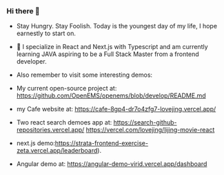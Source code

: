 ### Hi there 👋
-  Stay Hungry. Stay Foolish. Today is the youngest day of my life, I hope earnestly to start on.
- 🌱 I specialize in React and Next.js with Typescript  and am currently learning JAVA  aspiring to be a Full Stack Master from a frontend developer.

- Also remember to visit some interesting demos:
- My current open-source project at: https://github.com/OpenEMS/openems/blob/develop/README.md
- my Cafe website at: https://cafe-8gp4-dr7o4zfg7-lovejing.vercel.app/
- Two react search demoes app at: https://search-github-repositories.vercel.app/ https://vercel.com/lovejing/lijing-movie-react
- next.js demo:https://strata-frontend-exercise-zeta.vercel.app/leaderboard).
- Angular demo at: https://angular-demo-virid.vercel.app/dashboard
